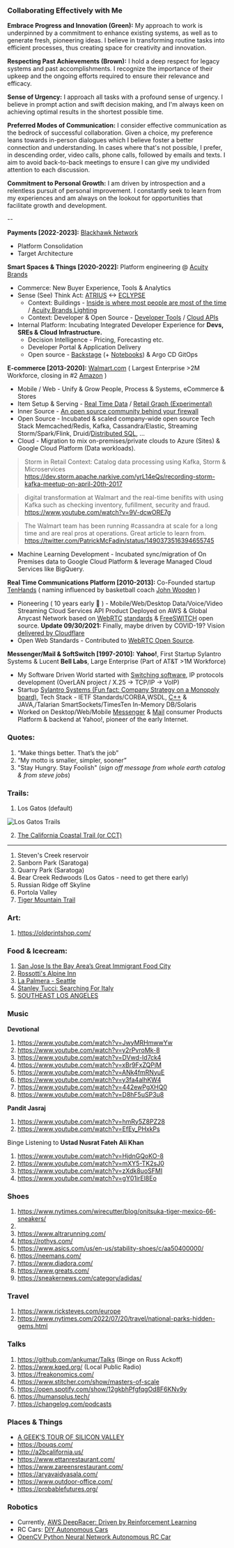 ### Collaborating Effectively with Me


**Embrace Progress and Innovation (Green):** My approach to work is underpinned by a commitment to enhance existing systems, as well as to generate fresh, pioneering ideas. I believe in transforming routine tasks into efficient processes, thus creating space for creativity and innovation.

**Respecting Past Achievements (Brown):** I hold a deep respect for legacy systems and past accomplishments. I recognize the importance of their upkeep and the ongoing efforts required to ensure their relevance and efficacy.

**Sense of Urgency:** I approach all tasks with a profound sense of urgency. I believe in prompt action and swift decision making, and I'm always keen on achieving optimal results in the shortest possible time.

**Preferred Modes of Communication:** I consider effective communication as the bedrock of successful collaboration. Given a choice, my preference leans towards in-person dialogues which I believe foster a better connection and understanding. In cases where that's not possible, I prefer, in descending order, video calls, phone calls, followed by emails and texts. I aim to avoid back-to-back meetings to ensure I can give my undivided attention to each discussion.

**Commitment to Personal Growth:** I am driven by introspection and a relentless pursuit of personal improvement. I constantly seek to learn from my experiences and am always on the lookout for opportunities that facilitate growth and development.

--

**Payments [2022-2023]:** [Blackhawk Network](https://blackhawknetwork.com/)
* Platform Consolidation
* Target Architecture

**Smart Spaces & Things [2020-2022]:** Platform engineering @ [Acuity Brands](https://www.acuitybrands.com/)
* Commerce: New Buyer Experience, Tools & Analytics
* Sense (See) Think Act: [ATRIUS](https://atrius.com/why-atrius) <-> [ECLYPSE](https://www.distech-controls.com/eclypse)
  * Context: Buildings - [Inside is where most people are most of the time](https://www.drawdown.org/sectors/buildings) / [Acuity Brands
Lighting](https://www.acuitybrands.com/who-we-are/acuity-brands-lighting)
  * Context: Developer & Open Source - [Developer Tools](https://developer.distech-controls.com/) / [Cloud APIs](https://github.com/DistechControls/CloudRelay)
* Internal Platform: Incubating Integrated Developer Experience for **Devs, SREs & Cloud Infrastructure.**
  * Decision Intelligence - Pricing, Forecasting etc.
  * Developer Portal & Application Delivery  
  * Open source - [Backstage](https://platformengineering.org/platform-tooling) (+ [Notebooks](https://jupyter.org/)) & Argo CD GitOps

**E-commerce [2013-2020]:** [Walmart.com](https://www.walmart.com/) ( Largest Enterprise >2M Workforce, closing in #2 [Amazon](https://en.wikipedia.org/wiki/List_of_largest_United_States%E2%80%93based_employers_globally) )
* Mobile / Web - Unify & Grow People, Process & Systems, eCommerce & Stores 
* Item Setup & Serving - [Real Time Data](https://www.confluent.io/blog/apache-kafka-item-setup/) / [Retail Graph (Experimental)](https://medium.com/walmartlabs/retail-graph-walmarts-product-knowledge-graph-6ef7357963bc)
* Inner Source - [An open source community behind your firewall](https://resources.github.com/whitepapers/introduction-to-innersource/)
* Open Source - Incubated & scaled company-wide open source Tech Stack Memcached/Redis, Kafka, Cassandra/Elastic, Streaming Storm/Spark/Flink, Druid/[Distributed SQL](https://blog.starburstdata.com/prestosql-becomes-trino), ...
* Cloud - Migration to mix on-premises/private clouds to Azure (Sites) & Google Cloud Platform (Data workloads).

> Storm in Retail Context: Catalog data processing using Kafka, Storm & Microservices https://dev.storm.apache.narkive.com/yrL14eQs/recording-storm-kafka-meetup-on-april-20th-2017

> digital transformation at Walmart and the real-time benifits with using Kafka such as checking inventory, fufillment, security and fraud. https://www.youtube.com/watch?v=9V-dcwORE7g 

> The Walmart team has been running #cassandra at scale for a long time and are real pros at operations. Great article to learn from. https://twitter.com/PatrickMcFadin/status/1490373516394655745

* Machine Learning Development - Incubated sync/migration of On Premises data to Google Cloud Platform & leverage Managed Cloud Services like BigQuery.

**Real Time Communications Platform [2010-2013]:** Co-Founded startup [TenHands](https://twitter.com/an1kumar/status/277200713728274433?s=20) ( naming influenced by basketball coach [John Wooden](https://en.wikipedia.org/wiki/John_Wooden) )
* Pioneering ( 10 years early :thought_balloon:  ) - Mobile/Web/Desktop Data/Voice/Video Streaming Cloud Services API Product Deployed on AWS & Global Anycast Network based on [WebRTC](https://queue.acm.org/detail.cfm?id=3457587) [standards](https://twitter.com/ietf/status/1354071004058951682) & [FreeSWITCH](https://freeswitch.org/) open source. **Update 09/30/2021:** Finally, maybe driven by COVID-19? Vision [delivered by Cloudflare](https://blog.cloudflare.com/announcing-our-real-time-communications-platform/)
* Open Web Standards - Contributed to [WebRTC Open Source](https://chromium.googlesource.com/external/webrtc/+/master/AUTHORS#23).

**Messenger/Mail & SoftSwitch [1997-2010]:** 
**Yahoo!**, First Startup Sylantro Systems & Lucent **Bell Labs**, Large Enterprise (Part of AT&T >1M Workforce)
* My Software Driven World started with [Switching software](https://freeswitch.org/confluence/display/FREESWITCH/Glossary#Glossary-Softswitch), IP protocols development (OverLAN project / X.25 -> TCP/IP -> VoIP)
* Startup [Sylantro Systems (Fun fact: Company Strategy on a Monopoly board)](https://www.networkworld.com/article/2272062/broadsoft-acquires-sylantro-as-voip-market-consolidates.html), Tech Stack - IETF Standards/CORBA,WSDL, [C++](https://awesomecpp.com/) & JAVA,/Talarian SmartSockets/TimesTen In-Memory DB/Solaris
* Worked on Desktop/Web/Mobile [Messenger](https://en.wikipedia.org/wiki/Yahoo!_Messenger) & [Mail](https://en.wikipedia.org/wiki/Yahoo!_Mail) consumer Products Platform & backend at Yahoo!, pioneer of the early Internet.

### Quotes:

1. “Make things better. That’s the job” 
2. “My motto is smaller, simpler, sooner”
3. "Stay Hungry. Stay Foolish" (_sign off message from whole earth catalog & from steve jobs_)

### Trails:

1. Los Gatos (default)

![Los Gatos Trails](https://user-images.githubusercontent.com/658791/111216791-14771500-8592-11eb-8989-926a5dca6489.jpg)

2. [The California Coastal Trail (or CCT)](https://the-california-coastal-trail-1-coastalcomm.hub.arcgis.com/)

---

1. Steven's Creek reservoir
2. Sanborn Park (Saratoga)
3. Quarry Park (Saratoga)
4. Bear Creek Redwoods (Los Gatos - need to get there early)
5. Russian Ridge off Skyline 
6. Portola Valley
7. [Tiger Mountain Trail](https://www.wta.org/go-hiking/hikes/tiger-mountain-trail)

### Art:

1. https://oldprintshop.com/

### Food & Icecream:

1. [San Jose Is the Bay Area’s Great Immigrant Food City](https://www.kqed.org/sanjosefood)
2. [Rossotti's Alpine Inn](https://www.alpineinnpv.com/)
3. [La Palmera - Seattle](https://www.lapalmerafmr.com/)
4. [Stanley Tucci: Searching For Italy](https://www.cnn.com/travel/article/stanley-tucci-searching-for-italy-restaurants/index.html)
5. [SOUTHEAST LOS ANGELES](https://www.lataco.com/southeast-los-angeles-food-guide/)

### Music

**Devotional**

1. https://www.youtube.com/watch?v=JwyMRHmwwYw
2. https://www.youtube.com/watch?v=y2rPvroMk-8
3. https://www.youtube.com/watch?v=DVwd-Id7ck4
4. https://www.youtube.com/watch?v=xBr9FxZQPjM
5. https://www.youtube.com/watch?v=ANk4fmRNyuE
6. https://www.youtube.com/watch?v=y3fa4alhKW4
7. https://www.youtube.com/watch?v=442ewPgXHQ0
8. https://www.youtube.com/watch?v=D8hF5uSP3u8

**Pandit Jasraj**

1. https://www.youtube.com/watch?v=hmRy5Z8PZ28
2. https://www.youtube.com/watch?v=EfEy_PHxkPs

Binge Listening to **Ustad Nusrat Fateh Ali Khan**

1. https://www.youtube.com/watch?v=HjdnGQoKO-8
2. https://www.youtube.com/watch?v=mXY5-TK2sJ0
3. https://www.youtube.com/watch?v=zXdk8uoSFMI
4. https://www.youtube.com/watch?v=gY01irEl8Eo

### Shoes

1. https://www.nytimes.com/wirecutter/blog/onitsuka-tiger-mexico-66-sneakers/
2. 
3. https://www.altrarunning.com/
4. https://rothys.com/
5. https://www.asics.com/us/en-us/stability-shoes/c/aa50400000/
6. https://neemans.com/ 
7. https://www.diadora.com/
8. https://www.greats.com/
9. https://sneakernews.com/category/adidas/ 

### Travel

1. https://www.ricksteves.com/europe
2. https://www.nytimes.com/2022/07/20/travel/national-parks-hidden-gems.html

### Talks

1. https://github.com/ankumar/Talks (Binge on Russ Ackoff)
2. https://www.kqed.org/ (Local Public Radio)
3. https://freakonomics.com/
4. https://www.stitcher.com/show/masters-of-scale
5. https://open.spotify.com/show/12gkbhPfgfqgOd8F6KNv9y
6. https://humansplus.tech/
7. https://changelog.com/podcasts

### Places & Things

* [A GEEK’S TOUR OF SILICON VALLEY](https://dirkriehle.com/open-books/a-geeks-tour-of-silicon-valley/)
* https://bouqs.com/
* http://a2bcalifornia.us/
* https://www.ettanrestaurant.com/
* https://www.zareensrestaurant.com/
* https://aryavaidyasala.com/
* https://www.outdoor-office.com/
* https://probablefutures.org/

### Robotics

* Currently, [AWS DeepRacer: Driven by Reinforcement Learning](https://www.aws.training/Details/eLearning?id=32143)
* RC Cars: [DIY Autonomous Cars](https://diyrobocars.com/) 
* [OpenCV Python Neural Network Autonomous RC Car](https://www.youtube.com/watch?v=BBwEF6WBUQs)



